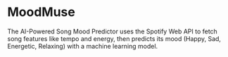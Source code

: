 # MoodMuse
The AI-Powered Song Mood Predictor uses the Spotify Web API to fetch song features like tempo and energy, then predicts its mood (Happy, Sad, Energetic, Relaxing) with a machine learning model.
